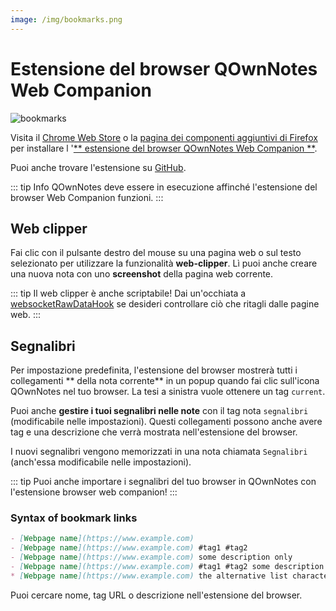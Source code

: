 ```yaml
---
image: /img/bookmarks.png
---
```


# Estensione del browser QOwnNotes Web Companion

![bookmarks](/img/bookmarks.png)

Visita il [Chrome Web Store](https://chrome.google.com/webstore/detail/qownnotes-web-companion/pkgkfnampapjbopomdpnkckbjdnpkbkp) o la [pagina dei componenti aggiuntivi di Firefox](https://addons.mozilla.org/firefox/addon/qownnotes-web-companion) per installare l '[** estensione del browser QOwnNotes Web Companion **](https://github.com/qownnotes/web-companion/).

Puoi anche trovare l'estensione su [GitHub](https://github.com/qownnotes/web-companion/).

::: tip Info
QOwnNotes deve essere in esecuzione affinché l'estensione del browser Web Companion funzioni.
:::

## Web clipper

Fai clic con il pulsante destro del mouse su una pagina web o sul testo selezionato per utilizzare la funzionalità **web-clipper**. Lì puoi anche creare una nuova nota con uno **screenshot** della pagina web corrente.

::: tip
Il web clipper è anche scriptabile! Dai un'occhiata a [websocketRawDataHook](../scripting/hooks.md#websocketrawdatahook) se desideri controllare ciò che ritagli dalle pagine web.
:::

## Segnalibri

Per impostazione predefinita, l'estensione del browser mostrerà tutti i collegamenti ** della nota corrente** in un popup quando fai clic sull'icona QOwnNotes nel tuo browser. La tesi a sinistra vuole ottenere un tag `current`.

Puoi anche **gestire i tuoi segnalibri nelle note** con il tag nota `segnalibri` (modificabile nelle impostazioni). Questi collegamenti possono anche avere tag e una descrizione che verrà mostrata nell'estensione del browser.

I nuovi segnalibri vengono memorizzati in una nota chiamata `Segnalibri` (anch'essa modificabile nelle impostazioni).

::: tip
Puoi anche importare i segnalibri del tuo browser in QOwnNotes con l'estensione browser web companion!
:::

### Syntax of bookmark links

```markdown
- [Webpage name](https://www.example.com)
- [Webpage name](https://www.example.com) #tag1 #tag2
- [Webpage name](https://www.example.com) some description only
- [Webpage name](https://www.example.com) #tag1 #tag2 some description and tags
* [Webpage name](https://www.example.com) the alternative list character also works
```

Puoi cercare nome, tag URL o descrizione nell'estensione del browser.
